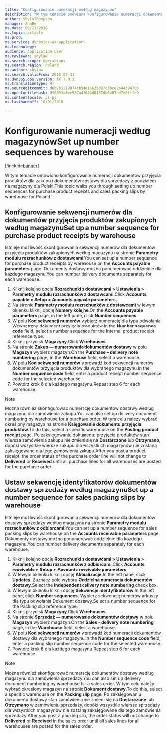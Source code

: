 ```yaml
---
title: "Konfigurowanie numeracji według magazynów"
description: "W tym temacie omówiono konfigurowanie numeracji dokumentów przyjęcia produktów dla zakupu i dokumentów dostawy dla sprzedaży z podziałem na magazyny dla Polski."
author: ShylaThompson
manager: AnnBe
ms.date: 09/11/2018
ms.topic: article
ms.prod: 
ms.service: dynamics-ax-applications
ms.technology: 
audience: Application User
ms.reviewer: shylaw
ms.search.scope: Operations
ms.search.region: Poland
ms.author: shylaw
ms.search.validFrom: 2016-05-31
ms.dyn365.ops.version: AX 7.0.1
ms.translationtype: HT
ms.sourcegitcommit: d6b7b1219974cb5de1a625d87c3bce2a4439470b
ms.openlocfilehash: 916031a6ee537a42040d8187db6407ed7e0fffb9
ms.contentlocale: pl-pl
ms.lasthandoff: 10/01/2018

---
```


# <a name="set-up-number-sequences-by-warehouse"></a><span data-ttu-id="ff143-103">Konfigurowanie numeracji według magazynów</span><span class="sxs-lookup"><span data-stu-id="ff143-103">Set up number sequences by warehouse</span></span>

[!include[banner](../includes/banner.md)]

<span data-ttu-id="ff143-104">W tym temacie omówiono konfigurowanie numeracji dokumentów przyjęcia produktów dla zakupu i dokumentów dostawy dla sprzedaży z podziałem na magazyny dla Polski.</span><span class="sxs-lookup"><span data-stu-id="ff143-104">This topic walks you through setting up number sequences for purchase product receipts and sales packing slips by warehouse for Poland.</span></span>

## <a name="set-up-a-number-sequence-for-purchase-product-receipts-by-warehouse"></a><span data-ttu-id="ff143-105">Konfigurowanie sekwencji numerów dla dokumentów przyjęcia produktów zakupionych według magazynu</span><span class="sxs-lookup"><span data-stu-id="ff143-105">Set up a number sequence for purchase product receipts by warehouse</span></span>

<span data-ttu-id="ff143-106">Istnieje możliwość skonfigurowania sekwencji numerów dla dokumentów przyjęcia produktów zakupionych według magazynu na stronie **Parametry modułu rozrachunków z dostawcami**.</span><span class="sxs-lookup"><span data-stu-id="ff143-106">You can set up a number sequence for purchase product receipts by warehouse on the **Accounts payable parameters** page.</span></span> <span data-ttu-id="ff143-107">Dokumenty dostawy można ponumerować oddzielnie dla każdego magazynu.</span><span class="sxs-lookup"><span data-stu-id="ff143-107">You can number delivery documents separately for each warehouse.</span></span> 

1. <span data-ttu-id="ff143-108">Kliknij kolejno opcje **Rozrachunki z dostawcami > Ustawienia > Parametry modułu rozrachunków z dostawcami**.</span><span class="sxs-lookup"><span data-stu-id="ff143-108">Click **Accounts payable > Setup > Accounts payable parameters**.</span></span> 
2. <span data-ttu-id="ff143-109">Na stronie **Parametry modułu rozrachunków z dostawcami** w lewym okienku kliknij opcję **Numery kolejne**.</span><span class="sxs-lookup"><span data-stu-id="ff143-109">On the **Accounts payable parameters** page, in the left pane, click **Number sequences**.</span></span> 
3. <span data-ttu-id="ff143-110">W polu **Kod sekwencji numerów** wybierz numerację dla typu odwołania Wewnętrzny dokument przyjęcia produktów.</span><span class="sxs-lookup"><span data-stu-id="ff143-110">In the **Number sequence code** field, select a number sequence for the Internal product receipt reference type.</span></span> 
4. <span data-ttu-id="ff143-111">Kliknij przycisk **Magazyny**.</span><span class="sxs-lookup"><span data-stu-id="ff143-111">Click **Warehouses**.</span></span> 
5. <span data-ttu-id="ff143-112">Na stronie **Zakup — numerowanie dokumentów dostawy** w polu **Magazyn** wybierz magazyn.</span><span class="sxs-lookup"><span data-stu-id="ff143-112">On the **Purchase – delivery note numbering** page, in the **Warehouse** field, select a warehouse.</span></span> 
6. <span data-ttu-id="ff143-113">W polu **Kod sekwencji numerów** wprowadź kod sekwencji numerów dokumentów przyjęcia produktów dla wybranego magazynu.</span><span class="sxs-lookup"><span data-stu-id="ff143-113">In the **Number sequence code** field, enter a product receipt number sequence code for the selected warehouse.</span></span> 
7. <span data-ttu-id="ff143-114">Powtórz krok 6 dla każdego magazynu.</span><span class="sxs-lookup"><span data-stu-id="ff143-114">Repeat step 6 for each warehouse.</span></span> 

> [!NOTE]
> <span data-ttu-id="ff143-115">Można również skonfigurować numerację dokumentów dostawy według magazynu dla zamówienia zakupu.</span><span class="sxs-lookup"><span data-stu-id="ff143-115">You can also set up delivery document numbering by warehouse for a purchase order.</span></span> <span data-ttu-id="ff143-116">W tym celu należy wybrać określony magazyn na stronie **Księgowanie dokumentu przyjęcia produktów**.</span><span class="sxs-lookup"><span data-stu-id="ff143-116">To do this, select a specific warehouse on the **Posting product receipt** page.</span></span> <span data-ttu-id="ff143-117">Po zaksięgowaniu dokumentu przyjęcia produktów stan wiersza zamówienia zakupu nie zmieni się na **Dostarczone** lub **Otrzymano**, dopóki wszystkie wiersze zakupu dla wszystkich magazynów nie zostaną zaksięgowane dla tego zamówienia zakupu.</span><span class="sxs-lookup"><span data-stu-id="ff143-117">After you post a product receipt, the order status of the purchase order line will not change to **Delivered** or **Received** until all purchase lines for all warehouses are posted for the purchase order.</span></span> 

## <a name="set-up-a-number-sequence-for-sales-packing-slips-by-warehouse"></a><span data-ttu-id="ff143-118">Ustaw sekwencję identyfikatorów dokumentów dostawy sprzedaży według magazynu</span><span class="sxs-lookup"><span data-stu-id="ff143-118">Set up a number sequence for sales packing slips by warehouse</span></span>

<span data-ttu-id="ff143-119">Istnieje możliwość skonfigurowania sekwencji numerów dla dokumentów dostawy sprzedaży według magazynu na stronie **Parametry modułu rozrachunków z odbiorcami**.</span><span class="sxs-lookup"><span data-stu-id="ff143-119">You can set up a number sequence for sales packing slips by warehouse on the **Accounts receivable parameters** page.</span></span> <span data-ttu-id="ff143-120">Dokumenty dostawy można ponumerować oddzielnie dla każdego magazynu.</span><span class="sxs-lookup"><span data-stu-id="ff143-120">You can number delivery documents separately for each warehouse.</span></span> 

1. <span data-ttu-id="ff143-121">Kliknij kolejno opcje **Rozrachunki z dostawcami > Ustawienia > Parametry modułu rozrachunków z odbiorcami**.</span><span class="sxs-lookup"><span data-stu-id="ff143-121">Click **Accounts receivable > Setup > Accounts receivable parameters**.</span></span> 
2. <span data-ttu-id="ff143-122">W lewym okienku kliknij opcję **Aktualizacje**.</span><span class="sxs-lookup"><span data-stu-id="ff143-122">In the left pane, click **Updates**.</span></span> <span data-ttu-id="ff143-123">Zaznacz pole wyboru **Oddzielna numeracja dokumentów dostawy**.</span><span class="sxs-lookup"><span data-stu-id="ff143-123">Select the **Independent delivery note numbering** check box.</span></span> 
3. <span data-ttu-id="ff143-124">W lewym okienku kliknij opcję **Sekwencje identyfikatorów**.</span><span class="sxs-lookup"><span data-stu-id="ff143-124">In the left pane, click **Number sequences**.</span></span> <span data-ttu-id="ff143-125">Wybierz sekwencję numerów arkuszy dla typu odwołania Dokument dostawy.</span><span class="sxs-lookup"><span data-stu-id="ff143-125">Select a number sequence for the Packing slip reference type.</span></span> 
4. <span data-ttu-id="ff143-126">Kliknij przycisk **Magazyny**.</span><span class="sxs-lookup"><span data-stu-id="ff143-126">Click **Warehouses**.</span></span> 
5. <span data-ttu-id="ff143-127">Na stronie **Sprzedaż — numerowanie dokumentów dostawy** w polu **Magazyn** wybierz magazyn.</span><span class="sxs-lookup"><span data-stu-id="ff143-127">On the **Sales - delivery note numbering** page, in the **Warehouse** field, select a warehouse.</span></span> 
6. <span data-ttu-id="ff143-128">W polu **Kod sekwencji numerów** wprowadź kod numeracji dokumentów dostawy dla wybranego magazynu.</span><span class="sxs-lookup"><span data-stu-id="ff143-128">In the **Number sequence code** field, enter a packing slip number sequence code for the selected warehouse.</span></span> 
7. <span data-ttu-id="ff143-129">Powtórz krok 6 dla każdego magazynu.</span><span class="sxs-lookup"><span data-stu-id="ff143-129">Repeat step 6 for each warehouse.</span></span> 

> [!NOTE]
> <span data-ttu-id="ff143-130">Można również skonfigurować numerację dokumentów dostawy według magazynu dla zamówienia sprzedaży.</span><span class="sxs-lookup"><span data-stu-id="ff143-130">You can also set up delivery document numbering by warehouse for a sales order.</span></span> <span data-ttu-id="ff143-131">W tym celu należy wybrać określony magazyn na stronie **Dokument dostawy**.</span><span class="sxs-lookup"><span data-stu-id="ff143-131">To do this, select a specific warehouse on the **Packing slip** page.</span></span> <span data-ttu-id="ff143-132">Po zaksięgowaniu dokumentu dostawy stan zamówienia nie zmieni się na **Dostarczone** lub **Otrzymano** w zamówieniu sprzedaży, dopóki wszystkie wiersze sprzedaży dla wszystkich magazynów nie zostaną zaksięgowane dla tego zamówienia sprzedaży.</span><span class="sxs-lookup"><span data-stu-id="ff143-132">After you post a packing slip, the order status will not change to **Delivered** or **Received** in the sales order until all sales lines for all warehouses are posted for the sales order.</span></span> 

